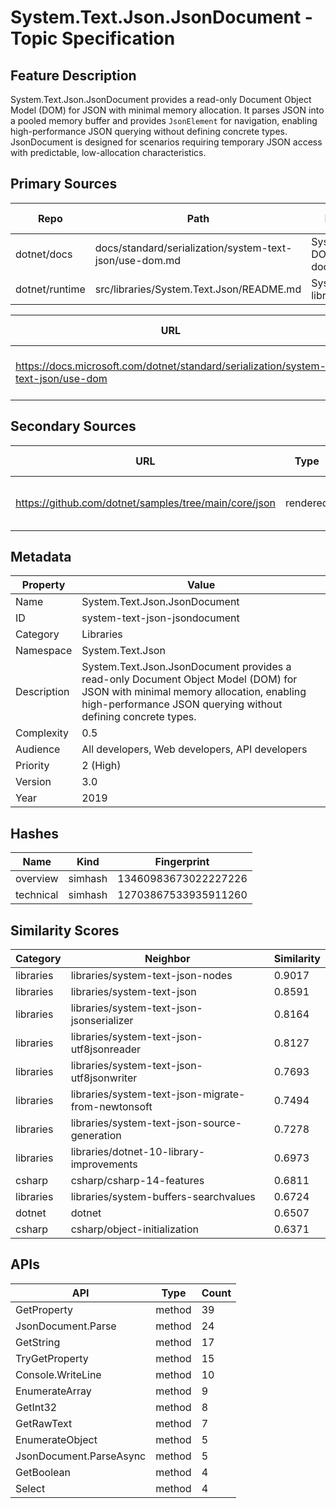 # System.Text.Json.JsonDocument - Topic Specification

## Feature Description

System.Text.Json.JsonDocument provides a read-only Document Object Model (DOM) for JSON with minimal memory allocation. It parses JSON into a pooled memory buffer and provides `JsonElement` for navigation, enabling high-performance JSON querying without defining concrete types. JsonDocument is designed for scenarios requiring temporary JSON access with predictable, low-allocation characteristics.

## Primary Sources

| Repo | Path | Description | Last Verified |
| --- | --- | --- | --- |
| dotnet/docs | docs/standard/serialization/system-text-json/use-dom.md | System.Text.Json DOM documentation | |
| dotnet/runtime | src/libraries/System.Text.Json/README.md | System.Text.Json library README | |

| URL | Type | Description | Last Verified |
| --- | --- | --- | --- |
| https://docs.microsoft.com/dotnet/standard/serialization/system-text-json/use-dom | rendered | Main System.Text.Json DOM documentation | |

## Secondary Sources

| URL | Type | Description | Last Verified |
| --- | --- | --- | --- |
| https://github.com/dotnet/samples/tree/main/core/json | rendered | Official JSON samples repository | |

## Metadata

| Property | Value |
| --- | --- |
| Name | System.Text.Json.JsonDocument |
| ID | system-text-json-jsondocument |
| Category | Libraries |
| Namespace | System.Text.Json |
| Description | System.Text.Json.JsonDocument provides a read-only Document Object Model (DOM) for JSON with minimal memory allocation, enabling high-performance JSON querying without defining concrete types. |
| Complexity | 0.5 |
| Audience | All developers, Web developers, API developers |
| Priority | 2 (High) |
| Version | 3.0 |
| Year | 2019 |
## Hashes

| Name | Kind | Fingerprint |
|------|------|-------------|
| overview | simhash | 13460983673022227226 |
| technical | simhash | 12703867533935911260 |

## Similarity Scores

| Category | Neighbor | Similarity |
|----------|----------|------------|
| libraries | libraries/system-text-json-nodes | 0.9017 |
| libraries | libraries/system-text-json | 0.8591 |
| libraries | libraries/system-text-json-jsonserializer | 0.8164 |
| libraries | libraries/system-text-json-utf8jsonreader | 0.8127 |
| libraries | libraries/system-text-json-utf8jsonwriter | 0.7693 |
| libraries | libraries/system-text-json-migrate-from-newtonsoft | 0.7494 |
| libraries | libraries/system-text-json-source-generation | 0.7278 |
| libraries | libraries/dotnet-10-library-improvements | 0.6973 |
| csharp | csharp/csharp-14-features | 0.6811 |
| libraries | libraries/system-buffers-searchvalues | 0.6724 |
| dotnet | dotnet | 0.6507 |
| csharp | csharp/object-initialization | 0.6371 |

## APIs

| API | Type | Count |
|-----|------|-------|
| GetProperty | method | 39 |
| JsonDocument.Parse | method | 24 |
| GetString | method | 17 |
| TryGetProperty | method | 15 |
| Console.WriteLine | method | 10 |
| EnumerateArray | method | 9 |
| GetInt32 | method | 8 |
| GetRawText | method | 7 |
| EnumerateObject | method | 5 |
| JsonDocument.ParseAsync | method | 5 |
| GetBoolean | method | 4 |
| Select | method | 4 |

